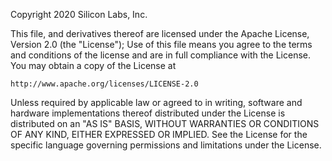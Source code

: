 Copyright 2020 Silicon Labs, Inc.
  
This file, and derivatives thereof are licensed under the
Apache License, Version 2.0 (the "License");
Use of this file means you agree to the terms and conditions
of the license and are in full compliance with the License.
You may obtain a copy of the License at
  
    http://www.apache.org/licenses/LICENSE-2.0
  
Unless required by applicable law or agreed to in writing, software
and hardware implementations thereof
distributed under the License is distributed on an "AS IS" BASIS,
WITHOUT WARRANTIES OR CONDITIONS OF ANY KIND, EITHER EXPRESSED OR IMPLIED.
See the License for the specific language governing permissions and
limitations under the License.